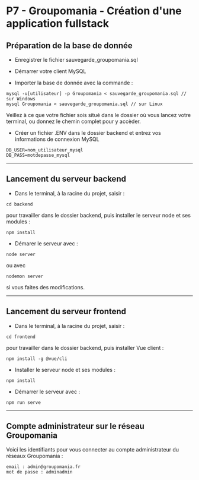 # P7 - Groupomania - Création d'une application fullstack

## Préparation de la base de donnée

* Enregistrer le fichier sauvegarde_groupomania.sql

* Démarrer votre client MySQL

* Importer la base de donnée avec la commande :
```
mysql -u[utilisateur] -p Groupomania < sauvegarde_groupomania.sql // sur Windows
mysql Groupomania < sauvegarde_groupomania.sql // sur Linux
```
Veillez à ce que votre fichier sois situé dans le dossier où vous lancez votre terminal, ou donnez le chemin complet pour y accèder.

* Créer un fichier .ENV dans le dossier backend et entrez vos informations de connexion MySQL
```
DB_USER=nom_utilisateur_mysql
DB_PASS=motdepasse_mysql
```

----------

## Lancement du serveur backend

* Dans le terminal, à la racine du projet, saisir :

```
cd backend
```
pour travailler dans le dossier backend, puis installer le serveur node et ses modules :
```
npm install
```
* Démarer le serveur avec :
```
node server
```
ou avec
```
nodemon server
```
si vous faites des modifications.

----------

## Lancement du serveur frontend

* Dans le terminal, à la racine du projet, saisir :
```
cd frontend
```
pour travailler dans le dossier backend, puis installer Vue client :
```
npm install -g @vue/cli
```
* Installer le serveur node et ses modules :
```
npm install
```
* Démarrer le serveur avec :
```
npm run serve
```

----------

## Compte administrateur sur le réseau Groupomania

Voici les identifiants pour vous connecter au compte administrateur du réseaux Groupomania :
```
email : admin@groupomania.fr
mot de passe : adminadmin
```
